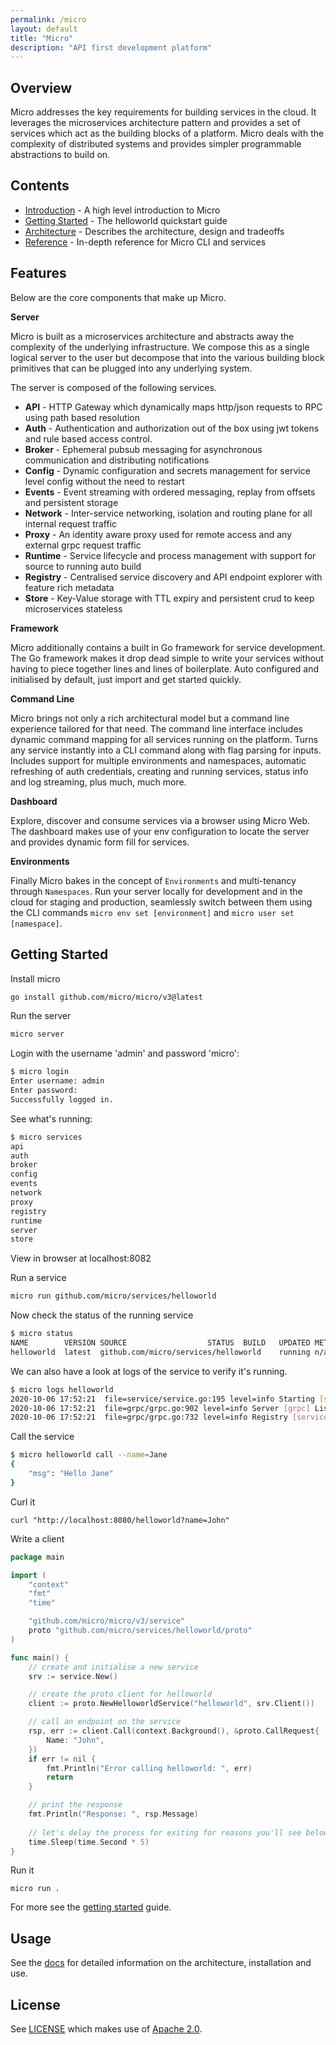 ```yaml
---
permalink: /micro
layout: default
title: "Micro"
description: "API first development platform"
---
```



## Overview

Micro addresses the key requirements for building services in the cloud. It leverages the microservices
architecture pattern and provides a set of services which act as the building blocks of a platform. Micro deals
with the complexity of distributed systems and provides simpler programmable abstractions to build on. 

## Contents

- [Introduction](https://micro.dev/introduction) - A high level introduction to Micro
- [Getting Started](https://micro.dev/getting-started) - The helloworld quickstart guide
- [Architecture](https://micro.dev/architecture) - Describes the architecture, design and tradeoffs
- [Reference](https://micro.dev/reference) - In-depth reference for Micro CLI and services

## Features

Below are the core components that make up Micro.

**Server**

Micro is built as a microservices architecture and abstracts away the complexity of the underlying infrastructure. We compose 
this as a single logical server to the user but decompose that into the various building block primitives that can be plugged 
into any underlying system. 

The server is composed of the following services.

- **API** - HTTP Gateway which dynamically maps http/json requests to RPC using path based resolution
- **Auth** - Authentication and authorization out of the box using jwt tokens and rule based access control.
- **Broker** - Ephemeral pubsub messaging for asynchronous communication and distributing notifications
- **Config** - Dynamic configuration and secrets management for service level config without the need to restart
- **Events** - Event streaming with ordered messaging, replay from offsets and persistent storage
- **Network** - Inter-service networking, isolation and routing plane for all internal request traffic
- **Proxy** - An identity aware proxy used for remote access and any external grpc request traffic
- **Runtime** - Service lifecycle and process management with support for source to running auto build
- **Registry** - Centralised service discovery and API endpoint explorer with feature rich metadata
- **Store** - Key-Value storage with TTL expiry and persistent crud to keep microservices stateless

**Framework**

Micro additionally contains a built in Go framework for service development. 
The Go framework makes it drop dead simple to write your services without having to piece together lines and lines of boilerplate. Auto 
configured and initialised by default, just import and get started quickly.

**Command Line**

Micro brings not only a rich architectural model but a command line experience tailored for that need. The command line interface includes 
dynamic command mapping for all services running on the platform. Turns any service instantly into a CLI command along with flag parsing 
for inputs. Includes support for multiple environments and namespaces, automatic refreshing of auth credentials, creating and running 
services, status info and log streaming, plus much, much more.

**Dashboard**

Explore, discover and consume services via a browser using Micro Web. The dashboard makes use of your env configuration to locate the server 
and provides dynamic form fill for services.

**Environments**

Finally Micro bakes in the concept of `Environments` and multi-tenancy through `Namespaces`. Run your server locally for 
development and in the cloud for staging and production, seamlessly switch between them using the CLI commands `micro env set [environment]` 
and `micro user set [namespace]`.

## Getting Started

Install micro

```sh
go install github.com/micro/micro/v3@latest
```

Run the server 

```sh
micro server
```

Login with the username 'admin' and password 'micro':

```sh
$ micro login
Enter username: admin
Enter password:
Successfully logged in.
```

See what's running:

```sh
$ micro services
api
auth
broker
config
events
network
proxy
registry
runtime
server
store
```

View in browser at localhost:8082

Run a service

```sh
micro run github.com/micro/services/helloworld
```

Now check the status of the running service

```sh
$ micro status
NAME		VERSION	SOURCE					STATUS	BUILD	UPDATED	METADATA
helloworld	latest	github.com/micro/services/helloworld	running	n/a	4s ago	owner=admin, group=micro
```

We can also have a look at logs of the service to verify it's running.

```sh
$ micro logs helloworld
2020-10-06 17:52:21  file=service/service.go:195 level=info Starting [service] helloworld
2020-10-06 17:52:21  file=grpc/grpc.go:902 level=info Server [grpc] Listening on [::]:33975
2020-10-06 17:52:21  file=grpc/grpc.go:732 level=info Registry [service] Registering node: helloworld-67627b23-3336-4b92-a032-09d8d13ecf95
```

Call the service

```sh
$ micro helloworld call --name=Jane
{
	"msg": "Hello Jane"
}
```

Curl it

```
curl "http://localhost:8080/helloworld?name=John"
```

Write a client

```go
package main

import (
	"context"
	"fmt"
	"time"

	"github.com/micro/micro/v3/service"
	proto "github.com/micro/services/helloworld/proto"
)

func main() {
	// create and initialise a new service
	srv := service.New()

	// create the proto client for helloworld
	client := proto.NewHelloworldService("helloworld", srv.Client())

	// call an endpoint on the service
	rsp, err := client.Call(context.Background(), &proto.CallRequest{
		Name: "John",
	})
	if err != nil {
		fmt.Println("Error calling helloworld: ", err)
		return
	}

	// print the response
	fmt.Println("Response: ", rsp.Message)
	
	// let's delay the process for exiting for reasons you'll see below
	time.Sleep(time.Second * 5)
}
```

Run it

```
micro run .
```

For more see the [getting started](https://micro.dev/getting-started) guide.

## Usage

See the [docs](https://micro.dev/docs) for detailed information on the architecture, installation and use.

## License

See [LICENSE](LICENSE) which makes use of [Apache 2.0](https://opensource.org/licenses/Apache-2.0).

